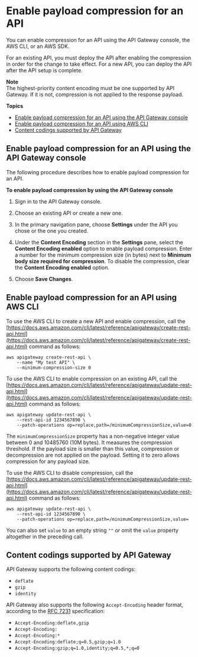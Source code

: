 # Enable payload compression for an API<a name="api-gateway-enable-compression"></a>

You can enable compression for an API using the API Gateway console, the AWS CLI, or an AWS SDK\.

For an existing API, you must deploy the API after enabling the compression in order for the change to take effect\. For a new API, you can deploy the API after the API setup is complete\.

**Note**  
The highest\-priority content encoding must be one supported by API Gateway\. If it is not, compression is not applied to the response payload\.

**Topics**
+ [Enable payload compression for an API using the API Gateway console](#api-gateway-enable-compression-console)
+ [Enable payload compression for an API using AWS CLI](#api-gateway-enable-compression-cli)
+ [Content codings supported by API Gateway](#api-gateway-supported-content-encodings)

## Enable payload compression for an API using the API Gateway console<a name="api-gateway-enable-compression-console"></a>

The following procedure describes how to enable payload compression for an API\. 

**To enable payload compression by using the API Gateway console**

1. Sign in to the API Gateway console\.

1. Choose an existing API or create a new one\.

1. In the primary navigation pane, choose **Settings** under the API you chose or the one you created\.

1. Under the **Content Encoding** section in the **Settings** pane, select the **Content Encoding enabled** option to enable payload compression\. Enter a number for the minimum compression size \(in bytes\) next to **Minimum body size required for compression**\. To disable the compression, clear the **Content Encoding enabled** option\.

1. Choose **Save Changes**\.

## Enable payload compression for an API using AWS CLI<a name="api-gateway-enable-compression-cli"></a>



To use the AWS CLI to create a new API and enable compression, call the [https://docs.aws.amazon.com/cli/latest/reference/apigateway/create-rest-api.html](https://docs.aws.amazon.com/cli/latest/reference/apigateway/create-rest-api.html) command as follows:

```
aws apigateway create-rest-api \
    --name "My test API" \
    --minimum-compression-size 0
```

To use the AWS CLI to enable compression on an existing API, call the [https://docs.aws.amazon.com/cli/latest/reference/apigateway/update-rest-api.html](https://docs.aws.amazon.com/cli/latest/reference/apigateway/update-rest-api.html) command as follows: 

```
aws apigateway update-rest-api \
    --rest-api-id 1234567890 \
    --patch-operations op=replace,path=/minimumCompressionSize,value=0
```

The `minimumCompressionSize` property has a non\-negative integer value between 0 and 10485760 \(10M bytes\)\. It measures the compression threshold\. If the payload size is smaller than this value, compression or decompression are not applied on the payload\. Setting it to zero allows compression for any payload size\.

To use the AWS CLI to disable compression, call the [https://docs.aws.amazon.com/cli/latest/reference/apigateway/update-rest-api.html](https://docs.aws.amazon.com/cli/latest/reference/apigateway/update-rest-api.html) command as follows: 

```
aws apigateway update-rest-api \
    --rest-api-id 1234567890 \
    --patch-operations op=replace,path=/minimumCompressionSize,value=
```

You can also set `value` to an empty string `""` or omit the `value` property altogether in the preceding call\.

## Content codings supported by API Gateway<a name="api-gateway-supported-content-encodings"></a>

API Gateway supports the following content codings:
+ `deflate`
+ `gzip`
+ `identity`

API Gateway also supports the following `Accept-Encoding` header format, according to the [RFC 7231](https://tools.ietf.org/html/rfc7231#section-5.3.4) specification:
+ `Accept-Encoding:deflate,gzip`
+ `Accept-Encoding:`
+ `Accept-Encoding:*`
+ `Accept-Encoding:deflate;q=0.5,gzip;q=1.0`
+ `Accept-Encoding:gzip;q=1.0,identity;q=0.5,*;q=0`